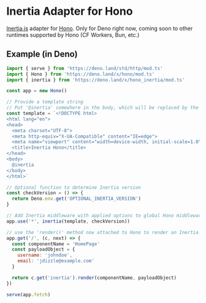 # Inertia Adapter for Hono

[Inertia.js](https://inertiajs.com) adapter for [Hono](https://honojs.dev). Only for Deno right now, coming soon to other runtimes supported by Hono (CF Workers, Bun, etc.)

## Example (in Deno)

```js
import { serve } from 'https://deno.land/std/http/mod.ts'
import { Hono } from 'https://deno.land/x/hono/mod.ts'
import { inertia } from 'https://deno.land/x/hono_inertia/mod.ts'

const app = new Hono()

// Provide a template string
// Put '@inertia' somewhere in the body, which will be replaced by the Inertia bootstrapping frontend code
const template = `<!DOCTYPE html>
<html lang="en">
<head>
  <meta charset="UTF-8">
  <meta http-equiv="X-UA-Compatible" content="IE=edge">
  <meta name="viewport" content="width=device-width, initial-scale=1.0">
  <title>Inertia Hono</title>
</head>
<body>
  @inertia
</body>
</html>`

// Optional function to determine Inertia version
const checkVersion = () => {
  return Deno.env.get('OPTIONAL_INERTIA_VERSION')
}

// Add Inertia middleware with applied options to global Hono middleware stack
app.use('*', inertia(template, checkVersion))

// use the 'render()' method now attached to Hono to render an Inertia page
app.get('/', (c, next) => {
  const componentName = 'HomePage'
  const payloadObject = {
    username: 'johndoe',
    email: 'jdizzle@example.com'
  }

  return c.get('inertia').render(componentName, payloadObject)
})

serve(app.fetch)
```
